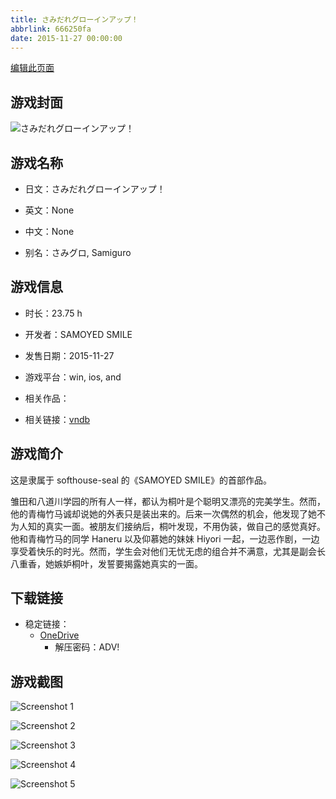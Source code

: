 ```yaml
---
title: さみだれグローインアップ！
abbrlink: 666250fa
date: 2015-11-27 00:00:00
---
```

[编辑此页面](https://github.com/ACG-3/ADV3-source/blob/main/source/_posts/games/%E3%81%95%E3%81%BF%E3%81%A0%E3%82%8C%E3%82%B0%E3%83%AD%E3%83%BC%E3%82%A4%E3%83%B3%E3%82%A2%E3%83%83%E3%83%97%EF%BC%81.md)

## 游戏封面

![さみだれグローインアップ！](https://pan.timero.xyz/onedrive/img_lib_001/%E3%81%95%E3%81%BF%E3%81%A0%E3%82%8C%E3%82%B0%E3%83%AD%E3%83%BC%E3%82%A4%E3%83%B3%E3%82%A2%E3%83%83%E3%83%97%EF%BC%81_cover.avif)


## 游戏名称

- 日文：さみだれグローインアップ！
- 英文：None
- 中文：None

- 别名：さみグロ, Samiguro


## 游戏信息

- 时长：23.75 h
- 开发者：SAMOYED SMILE
- 发售日期：2015-11-27
- 游戏平台：win, ios, and
- 相关作品：

- 相关链接：[vndb](https://vndb.org/v17985)


## 游戏简介

这是隶属于 softhouse-seal 的《SAMOYED SMILE》的首部作品。

雏田和八道川学园的所有人一样，都认为桐叶是个聪明又漂亮的完美学生。然而，他的青梅竹马诚却说她的外表只是装出来的。后来一次偶然的机会，他发现了她不为人知的真实一面。被朋友们接纳后，桐叶发现，不用伪装，做自己的感觉真好。他和青梅竹马的同学 Haneru 以及仰慕她的妹妹 Hiyori 一起，一边恶作剧，一边享受着快乐的时光。然而，学生会对他们无忧无虑的组合并不满意，尤其是副会长八重香，她嫉妒桐叶，发誓要揭露她真实的一面。




## 下载链接

- 稳定链接：
    - [OneDrive](https://pan.timero.xyz/onedrive/adv_lib_001/%E3%81%95%E3%81%BF%E3%81%A0%E3%82%8C%E3%82%B0%E3%83%AD%E3%83%BC%E3%82%A4%E3%83%B3%E3%82%A2%E3%83%83%E3%83%97%EF%BC%81)
        - 解压密码：ADV!



## 游戏截图


![Screenshot 1](https://pan.timero.xyz/onedrive/img_lib_001/%E3%81%95%E3%81%BF%E3%81%A0%E3%82%8C%E3%82%B0%E3%83%AD%E3%83%BC%E3%82%A4%E3%83%B3%E3%82%A2%E3%83%83%E3%83%97%EF%BC%81_Screenshot_1.avif)

![Screenshot 2](https://pan.timero.xyz/onedrive/img_lib_001/%E3%81%95%E3%81%BF%E3%81%A0%E3%82%8C%E3%82%B0%E3%83%AD%E3%83%BC%E3%82%A4%E3%83%B3%E3%82%A2%E3%83%83%E3%83%97%EF%BC%81_Screenshot_2.avif)

![Screenshot 3](https://pan.timero.xyz/onedrive/img_lib_001/%E3%81%95%E3%81%BF%E3%81%A0%E3%82%8C%E3%82%B0%E3%83%AD%E3%83%BC%E3%82%A4%E3%83%B3%E3%82%A2%E3%83%83%E3%83%97%EF%BC%81_Screenshot_3.avif)

![Screenshot 4](https://pan.timero.xyz/onedrive/img_lib_001/%E3%81%95%E3%81%BF%E3%81%A0%E3%82%8C%E3%82%B0%E3%83%AD%E3%83%BC%E3%82%A4%E3%83%B3%E3%82%A2%E3%83%83%E3%83%97%EF%BC%81_Screenshot_4.avif)

![Screenshot 5](https://pan.timero.xyz/onedrive/img_lib_001/%E3%81%95%E3%81%BF%E3%81%A0%E3%82%8C%E3%82%B0%E3%83%AD%E3%83%BC%E3%82%A4%E3%83%B3%E3%82%A2%E3%83%83%E3%83%97%EF%BC%81_Screenshot_5.avif)

